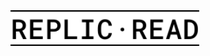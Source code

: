 <picture>
  <source srcset="./images/Logo-light.svg" media="(prefers-color-scheme: light)"/>

  <source srcset="./images/Logo-dark.svg"  media="(prefers-color-scheme: dark)"/>

  <img src="./images/Logo-light.svg" alt="Logo" width="60%"/>
</picture>